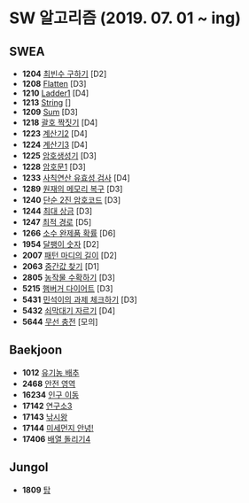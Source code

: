 # SW 알고리즘 (2019. 07. 01 ~ ing)
## SWEA
  - **1204** [최빈수 구하기](https://swexpertacademy.com/main/code/problem/problemDetail.do) [D2]
  - **1208** [Flatten](https://swexpertacademy.com/main/code/problem/problemDetail.do) [D3]
  - **1210** [Ladder1](https://swexpertacademy.com/main/code/problem/problemDetail.do) [D4]
  - **1213** [String](https://swexpertacademy.com/main/code/problem/problemDetail.do?contestProbId=AV14P0c6AAUCFAYi&categoryId=AV14P0c6AAUCFAYi&categoryType=CODE) []
  - **1209** [Sum](https://swexpertacademy.com/main/code/problem/problemDetail.do?contestProbId=AV13_BWKACUCFAYh&categoryId=AV13_BWKACUCFAYh&categoryType=CODE) [D3]
  - **1218** [괄호 짝짓기](https://swexpertacademy.com/main/code/problem/problemDetail.do?contestProbId=AV14eWb6AAkCFAYD&categoryId=AV14eWb6AAkCFAYD&categoryType=CODE) [D4]
  - **1223** [계산기2](https://swexpertacademy.com/main/code/problem/problemDetail.do?contestProbId=AV14nnAaAFACFAYD&categoryId=AV14nnAaAFACFAYD&categoryType=CODE) [D4]
  - **1224** [계산기3](https://swexpertacademy.com/main/code/problem/problemDetail.do?contestProbId=AV14tDX6AFgCFAYD&categoryId=AV14tDX6AFgCFAYD&categoryType=CODE) [D4]
  - **1225** [암호생성기](https://swexpertacademy.com/main/code/problem/problemDetail.do?contestProbId=AV14uWl6AF0CFAYD&categoryId=AV14uWl6AF0CFAYD&categoryType=CODE) [D3]
  - **1228** [암호문1](https://swexpertacademy.com/main/code/problem/problemDetail.do?contestProbId=AV14w-rKAHACFAYD&categoryId=AV14w-rKAHACFAYD&categoryType=CODE) [D3]
  - **1233** [사칙연산 유효성 검사](https://swexpertacademy.com/main/code/problem/problemDetail.do?contestProbId=AV141176AIwCFAYD&categoryId=AV141176AIwCFAYD&categoryType=CODE) [D4]
  - **1289** [원재의 메모리 복구](https://swexpertacademy.com/main/code/problem/problemDetail.do) [D3]
  - **1240** [단순 2진 암호코드](https://swexpertacademy.com/main/code/problem/problemDetail.do?contestProbId=AV15FZuqAL4CFAYD&categoryId=AV15FZuqAL4CFAYD&categoryType=CODE) [D3]
  - **1244** [최대 상금](https://swexpertacademy.com/main/code/problem/problemDetail.do?contestProbId=AV15Khn6AN0CFAYD&categoryId=AV15Khn6AN0CFAYD&categoryType=CODE) [D3]
  - **1247** [최적 경로](https://swexpertacademy.com/main/code/problem/problemDetail.do?contestProbId=AV15OZ4qAPICFAYD&categoryId=AV15OZ4qAPICFAYD&categoryType=CODE) [D5]
  - **1266** [소수 완제품 확률](https://swexpertacademy.com/main/code/problem/problemDetail.do?contestProbId=AV18Sx36IwACFAZN&categoryId=AV18Sx36IwACFAZN&categoryType=CODE) [D6]
  - **1954** [달팽이 숫자](https://swexpertacademy.com/main/code/problem/problemDetail.do?contestProbId=AV5PobmqAPoDFAUq&categoryId=AV5PobmqAPoDFAUq&categoryType=CODE) [D2]
  - **2007** [패턴 마디의 길이](https://swexpertacademy.com/main/code/problem/problemDetail.do?contestProbId=AV5P1kNKAl8DFAUq) [D2]
  - **2063** [중간값 찾기](https://swexpertacademy.com/main/code/problem/problemDetail.do) [D1]
  - **2805** [농작물 수확하기](https://swexpertacademy.com/main/code/problem/problemDetail.do?contestProbId=AV7GLXqKAWYDFAXB&categoryId=AV7GLXqKAWYDFAXB&categoryType=CODE) [D3]
  - **5215** [햄버거 다이어트](https://swexpertacademy.com/main/code/problem/problemDetail.do?contestProbId=AWT-lPB6dHUDFAVT&categoryId=AWT-lPB6dHUDFAVT&categoryType=CODE) [D3]
  - **5431** [민석이의 과제 체크하기](https://swexpertacademy.com/main/code/problem/problemDetail.do) [D3]
  - **5432** [쇠막대기 자르기](https://swexpertacademy.com/main/code/problem/problemDetail.do?contestProbId=AWVl47b6DGMDFAXm&categoryId=AWVl47b6DGMDFAXm&categoryType=CODE) [D4]
  - **5644** [무선 충전](https://swexpertacademy.com/main/code/problem/problemDetail.do?contestProbId=AWXRDL1aeugDFAUo&categoryId=AWXRDL1aeugDFAUo&categoryType=CODE) [모의]

## Baekjoon
  - **1012** [유기농 배추](https://www.acmicpc.net/problem/1012)
  - **2468** [안전 영역](https://www.acmicpc.net/problem/16234)
  - **16234** [인구 이동](https://www.acmicpc.net/problem/16234)
  - **17142** [연구소3](https://www.acmicpc.net/problem/17142)
  - **17143** [낚시왕](https://www.acmicpc.net/problem/17143)
  - **17144** [미세먼지 안녕!](https://www.acmicpc.net/problem/17144)
  - **17406** [배열 돌리기4](https://www.acmicpc.net/problem/17406)
  
## Jungol
  - **1809** [탑](http://www.jungol.co.kr/bbs/board.php?bo_table=pbank&wr_id=1082&sca=30&sfl=wr_hit&stx=1809&sop=and)
